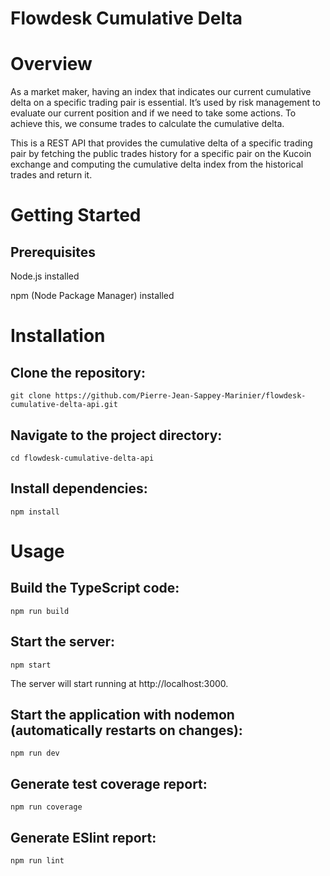 # Flowdesk Cumulative Delta

# Overview

As a market maker, having an index that indicates our current cumulative delta on a specific trading pair is essential. It’s used by risk management to evaluate our current position and if we need to take some actions. To achieve this, we consume trades to calculate the cumulative delta.

This is a REST API that provides the cumulative delta of a specific trading pair by fetching the public trades history for a specific pair on the Kucoin exchange and computing the cumulative delta index from the historical trades and return it.

# Getting Started

## Prerequisites

Node.js installed

npm (Node Package Manager) installed

# Installation

## Clone the repository:

```
git clone https://github.com/Pierre-Jean-Sappey-Marinier/flowdesk-cumulative-delta-api.git
```

## Navigate to the project directory:

```
cd flowdesk-cumulative-delta-api
```

## Install dependencies:

```
npm install
```

# Usage

## Build the TypeScript code:

```
npm run build
```

## Start the server:

```
npm start
```

The server will start running at http://localhost:3000.

## Start the application with nodemon (automatically restarts on changes):

```
npm run dev
```

## Generate test coverage report:

```
npm run coverage
```

## Generate ESlint report:

```
npm run lint
```
